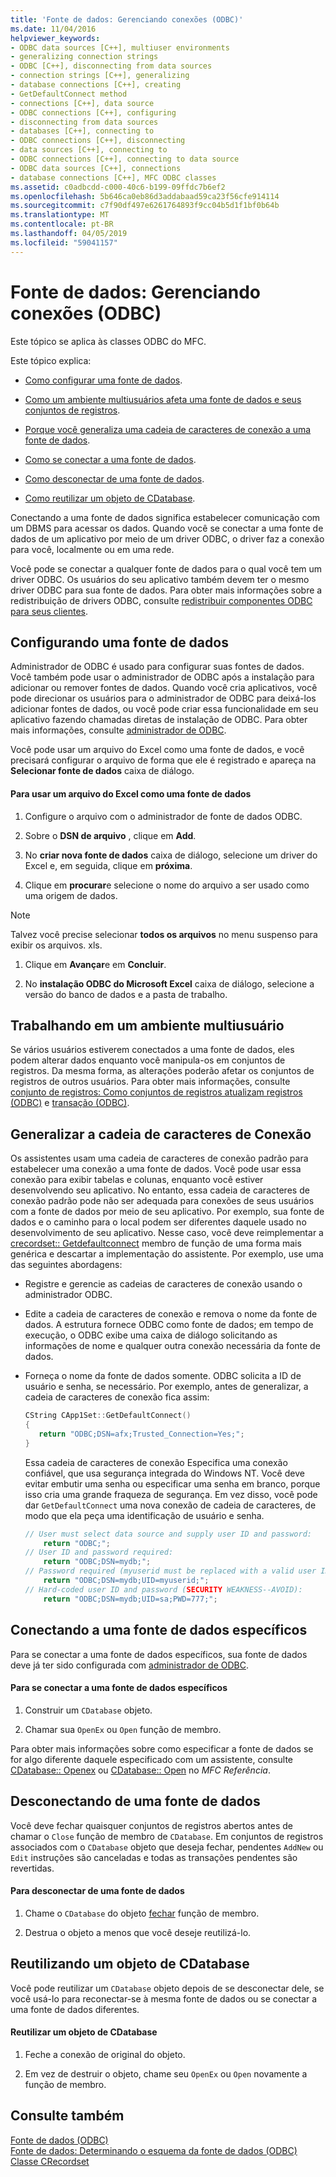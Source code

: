 ```yaml
---
title: 'Fonte de dados: Gerenciando conexões (ODBC)'
ms.date: 11/04/2016
helpviewer_keywords:
- ODBC data sources [C++], multiuser environments
- generalizing connection strings
- ODBC [C++], disconnecting from data sources
- connection strings [C++], generalizing
- database connections [C++], creating
- GetDefaultConnect method
- connections [C++], data source
- ODBC connections [C++], configuring
- disconnecting from data sources
- databases [C++], connecting to
- ODBC connections [C++], disconnecting
- data sources [C++], connecting to
- ODBC connections [C++], connecting to data source
- ODBC data sources [C++], connections
- database connections [C++], MFC ODBC classes
ms.assetid: c0adbcdd-c000-40c6-b199-09ffdc7b6ef2
ms.openlocfilehash: 5b646ca0eb86d3addabaad59ca23f56cfe914114
ms.sourcegitcommit: c7f90df497e6261764893f9cc04b5d1f1bf0b64b
ms.translationtype: MT
ms.contentlocale: pt-BR
ms.lasthandoff: 04/05/2019
ms.locfileid: "59041157"
---
```

# <a name="data-source-managing-connections-odbc"></a>Fonte de dados: Gerenciando conexões (ODBC)

Este tópico se aplica às classes ODBC do MFC.

Este tópico explica:

- [Como configurar uma fonte de dados](#_core_configuring_a_data_source).

- [Como um ambiente multiusuários afeta uma fonte de dados e seus conjuntos de registros](#_core_working_in_a_multiuser_environment).

- [Porque você generaliza uma cadeia de caracteres de conexão a uma fonte de dados](#_core_generalizing_the_connection_string).

- [Como se conectar a uma fonte de dados](#_core_connecting_to_a_specific_data_source).

- [Como desconectar de uma fonte de dados](#_core_disconnecting_from_a_data_source).

- [Como reutilizar um objeto de CDatabase](#_core_reusing_a_cdatabase_object).

Conectando a uma fonte de dados significa estabelecer comunicação com um DBMS para acessar os dados. Quando você se conectar a uma fonte de dados de um aplicativo por meio de um driver ODBC, o driver faz a conexão para você, localmente ou em uma rede.

Você pode se conectar a qualquer fonte de dados para o qual você tem um driver ODBC. Os usuários do seu aplicativo também devem ter o mesmo driver ODBC para sua fonte de dados. Para obter mais informações sobre a redistribuição de drivers ODBC, consulte [redistribuir componentes ODBC para seus clientes](../../data/odbc/redistributing-odbc-components-to-your-customers.md).

##  <a name="_core_configuring_a_data_source"></a> Configurando uma fonte de dados

Administrador de ODBC é usado para configurar suas fontes de dados. Você também pode usar o administrador de ODBC após a instalação para adicionar ou remover fontes de dados. Quando você cria aplicativos, você pode direcionar os usuários para o administrador de ODBC para deixá-los adicionar fontes de dados, ou você pode criar essa funcionalidade em seu aplicativo fazendo chamadas diretas de instalação de ODBC. Para obter mais informações, consulte [administrador de ODBC](../../data/odbc/odbc-administrator.md).

Você pode usar um arquivo do Excel como uma fonte de dados, e você precisará configurar o arquivo de forma que ele é registrado e apareça na **Selecionar fonte de dados** caixa de diálogo.

#### <a name="to-use-an-excel-file-as-a-data-source"></a>Para usar um arquivo do Excel como uma fonte de dados

1. Configure o arquivo com o administrador de fonte de dados ODBC.

1. Sobre o **DSN de arquivo** , clique em **Add**.

1. No **criar nova fonte de dados** caixa de diálogo, selecione um driver do Excel e, em seguida, clique em **próxima**.

1. Clique em **procurar**e selecione o nome do arquivo a ser usado como uma origem de dados.

> [!NOTE]
>  Talvez você precise selecionar **todos os arquivos** no menu suspenso para exibir os arquivos. xls.

1. Clique em **Avançar**e em **Concluir**.

1. No **instalação ODBC do Microsoft Excel** caixa de diálogo, selecione a versão do banco de dados e a pasta de trabalho.

##  <a name="_core_working_in_a_multiuser_environment"></a> Trabalhando em um ambiente multiusuário

Se vários usuários estiverem conectados a uma fonte de dados, eles podem alterar dados enquanto você manipula-os em conjuntos de registros. Da mesma forma, as alterações poderão afetar os conjuntos de registros de outros usuários. Para obter mais informações, consulte [conjunto de registros: Como conjuntos de registros atualizam registros (ODBC)](../../data/odbc/recordset-how-recordsets-update-records-odbc.md) e [transação (ODBC)](../../data/odbc/transaction-odbc.md).

##  <a name="_core_generalizing_the_connection_string"></a> Generalizar a cadeia de caracteres de Conexão

Os assistentes usam uma cadeia de caracteres de conexão padrão para estabelecer uma conexão a uma fonte de dados. Você pode usar essa conexão para exibir tabelas e colunas, enquanto você estiver desenvolvendo seu aplicativo. No entanto, essa cadeia de caracteres de conexão padrão pode não ser adequada para conexões de seus usuários com a fonte de dados por meio de seu aplicativo. Por exemplo, sua fonte de dados e o caminho para o local podem ser diferentes daquele usado no desenvolvimento de seu aplicativo. Nesse caso, você deve reimplementar a [crecordset:: Getdefaultconnect](../../mfc/reference/crecordset-class.md#getdefaultconnect) membro de função de uma forma mais genérica e descartar a implementação do assistente. Por exemplo, use uma das seguintes abordagens:

- Registre e gerencie as cadeias de caracteres de conexão usando o administrador ODBC.

- Edite a cadeia de caracteres de conexão e remova o nome da fonte de dados. A estrutura fornece ODBC como fonte de dados; em tempo de execução, o ODBC exibe uma caixa de diálogo solicitando as informações de nome e qualquer outra conexão necessária da fonte de dados.

- Forneça o nome da fonte de dados somente. ODBC solicita a ID de usuário e senha, se necessário. Por exemplo, antes de generalizar, a cadeia de caracteres de conexão fica assim:

    ```cpp
    CString CApp1Set::GetDefaultConnect()
    {
       return "ODBC;DSN=afx;Trusted_Connection=Yes;";
    }
    ```

   Essa cadeia de caracteres de conexão Especifica uma conexão confiável, que usa segurança integrada do Windows NT. Você deve evitar embutir uma senha ou especificar uma senha em branco, porque isso cria uma grande fraqueza de segurança. Em vez disso, você pode dar `GetDefaultConnect` uma nova conexão de cadeia de caracteres, de modo que ela peça uma identificação de usuário e senha.

    ```cpp
    // User must select data source and supply user ID and password:
        return "ODBC;";
    // User ID and password required:
        return "ODBC;DSN=mydb;";
    // Password required (myuserid must be replaced with a valid user ID):
        return "ODBC;DSN=mydb;UID=myuserid;";
    // Hard-coded user ID and password (SECURITY WEAKNESS--AVOID):
        return "ODBC;DSN=mydb;UID=sa;PWD=777;";
    ```

##  <a name="_core_connecting_to_a_specific_data_source"></a> Conectando a uma fonte de dados específicos

Para se conectar a uma fonte de dados específicos, sua fonte de dados deve já ter sido configurada com [administrador de ODBC](../../data/odbc/odbc-administrator.md).

#### <a name="to-connect-to-a-specific-data-source"></a>Para se conectar a uma fonte de dados específicos

1. Construir um `CDatabase` objeto.

1. Chamar sua `OpenEx` ou `Open` função de membro.

Para obter mais informações sobre como especificar a fonte de dados se for algo diferente daquele especificado com um assistente, consulte [CDatabase:: Openex](../../mfc/reference/cdatabase-class.md#openex) ou [CDatabase:: Open](../../mfc/reference/cdatabase-class.md#open) no *MFC Referência*.

##  <a name="_core_disconnecting_from_a_data_source"></a> Desconectando de uma fonte de dados

Você deve fechar quaisquer conjuntos de registros abertos antes de chamar o `Close` função de membro de `CDatabase`. Em conjuntos de registros associados com o `CDatabase` objeto que deseja fechar, pendentes `AddNew` ou `Edit` instruções são canceladas e todas as transações pendentes são revertidas.

#### <a name="to-disconnect-from-a-data-source"></a>Para desconectar de uma fonte de dados

1. Chame o `CDatabase` do objeto [fechar](../../mfc/reference/cdatabase-class.md#close) função de membro.

1. Destrua o objeto a menos que você deseje reutilizá-lo.

##  <a name="_core_reusing_a_cdatabase_object"></a> Reutilizando um objeto de CDatabase

Você pode reutilizar um `CDatabase` objeto depois de se desconectar dele, se você usá-lo para reconectar-se à mesma fonte de dados ou se conectar a uma fonte de dados diferentes.

#### <a name="to-reuse-a-cdatabase-object"></a>Reutilizar um objeto de CDatabase

1. Feche a conexão de original do objeto.

1. Em vez de destruir o objeto, chame seu `OpenEx` ou `Open` novamente a função de membro.

## <a name="see-also"></a>Consulte também

[Fonte de dados (ODBC)](../../data/odbc/data-source-odbc.md)<br/>
[Fonte de dados: Determinando o esquema da fonte de dados (ODBC)](../../data/odbc/data-source-determining-the-schema-of-the-data-source-odbc.md)<br/>
[Classe CRecordset](../../mfc/reference/crecordset-class.md)